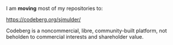 I am **moving** most of my repositories to:

https://codeberg.org/sjmulder/

Codeberg is a noncommercial, libre, community-built platform, not
beholden to commercial interests and shareholder value.
